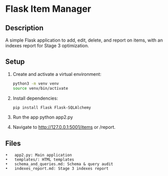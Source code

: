 # Flask Item Manager

## Description
A simple Flask application to add, edit, delete, and report on items, with an indexes report for Stage 3 optimization.

## Setup
1. Create and activate a virtual environment:
   ```bash
   python3 -m venv venv
   source venv/bin/activate
   ```

2. Install dependencies:
   ```bash
   pip install Flask Flask-SQLAlchemy
   ```

3. Run the app
    python app2.py

4.	Navigate to http://127.0.0.1:5001/items or /report.

## Files
	•	app2.py: Main application
	•	templates/: HTML templates
	•	schema_and_queries.md: Schema & query audit
	•	indexes_report.md: Stage 3 indexes report
